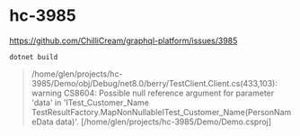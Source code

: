 # hc-3985

https://github.com/ChilliCream/graphql-platform/issues/3985

`dotnet build`

> /home/glen/projects/hc-3985/Demo/obj/Debug/net8.0/berry/TestClient.Client.cs(433,103): warning CS8604: Possible null reference argument for parameter 'data' in 'ITest_Customer_Name TestResultFactory.MapNonNullableITest_Customer_Name(PersonNameData data)'. [/home/glen/projects/hc-3985/Demo/Demo.csproj]
